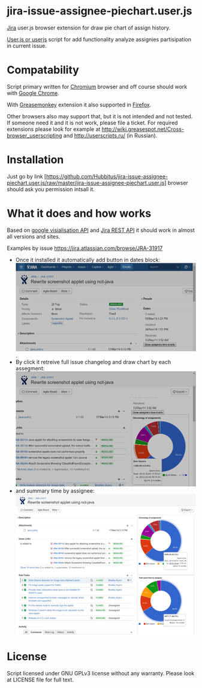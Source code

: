 jira-issue-assignee-piechart.user.js
====================================

[Jira](https://www.atlassian.com/software/jira) user.js browser extension for draw pie chart of assign history.

[User.js or userjs](http://wiki.greasespot.net/User_script) script for add functionality analyze assignies partisipation in current issue.

Compatability
=============
Script primary written for [Chromium](http://www.chromium.org/Home) browser and off course should work with [Google Chrome](https://www.google.ru/chrome/browser/desktop/).

With [Greasemonkey](https://addons.mozilla.org/en-US/firefox/addon/greasemonkey/) extension it also supported in [Firefox](https://www.mozilla.org/firefox/).

Other browsers also may support that, but it is not intended and not tested. If someone need it and it is not work, please file a ticket. For required extensions please look for example at http://wiki.greasespot.net/Cross-browser_userscripting and http://userscripts.ru/ (in Russian).

Installation
============
Just go by link [https://github.com/Hubbitus/jira-issue-assignee-piechart.user.js/raw/master/jira-issue-assignee-piechart.user.js] browser should ask you permission intsall it.

What it does and how works
==========================
Based on [google visialisation API](https://developers.google.com/chart/) and [Jira REST API](https://docs.atlassian.com/jira/REST/latest/) it should work in almost all versions and sites.

Examples by issue https://jira.atlassian.com/browse/JRA-31917

* Once it installed it automatically add button in dates block: ![add button in dates block](https://raw.githubusercontent.com/Hubbitus/jira-issue-assignee-piechart.user.js/master/screenshots/jira-issue-assignee-piechart.user.js-button.png).
* By click it retreive full issue changelog and draw chart by each assegment: ![chart by each assegment](https://raw.githubusercontent.com/Hubbitus/jira-issue-assignee-piechart.user.js/master/screenshots/jira-issue-assignee-piechart.user.js-chart.png)
* and summary time by assignee: ![summary time by assignee chart](https://raw.githubusercontent.com/Hubbitus/jira-issue-assignee-piechart.user.js/master/screenshots/jira-issue-assignee-piechart.user.js-charts.png)


License
=======
Script licensed under GNU GPLv3 license without any warranty. Please look at LICENSE file for full text.
